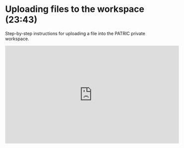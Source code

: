 # Uploading files to the workspace (23:43)

Step-by-step instructions for uploading a file into the PATRIC private workspace.

<iframe width="560" height="315" src="https://www.youtube.com/embed/tz4QEqD1bcM" frameborder="0" allow="accelerometer; autoplay; encrypted-media; gyroscope; picture-in-picture" allowfullscreen></iframe>

